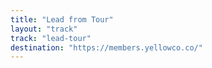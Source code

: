 ```yaml
---
title: "Lead from Tour"
layout: "track"
track: "lead-tour"
destination: "https://members.yellowco.co/"
---
```

